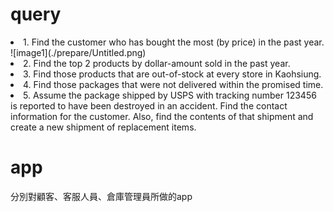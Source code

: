 <h1>query</h1>
<li>1. Find the customer who has bought the most (by price) in the past year.</li>
![image1](./prepare/Untitled.png)
<li>2. Find the top 2 products by dollar-amount sold in the past year.</li>

<li>3. Find those products that are out-of-stock at every store in Kaohsiung.</li>
<div></div>
<li>4. Find those packages that were not delivered within the promised time.</li>
<li>5. Assume the package shipped by USPS with tracking number 123456 is reported to have been destroyed in an accident. 
Find the contact information for the customer. Also, find the contents of that shipment and create a new shipment of replacement items.
</li>

<h1>app</h1>
<div>分別對顧客、客服人員、倉庫管理員所做的app</div>
